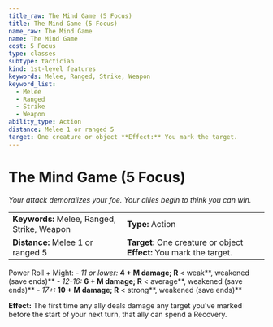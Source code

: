 ```yaml
---
title_raw: The Mind Game (5 Focus)
title: The Mind Game (5 Focus)
name_raw: The Mind Game
name: The Mind Game
cost: 5 Focus
type: classes
subtype: tactician
kind: 1st-level features
keywords: Melee, Ranged, Strike, Weapon
keyword_list:
  - Melee
  - Ranged
  - Strike
  - Weapon
ability_type: Action
distance: Melee 1 or ranged 5
target: One creature or object **Effect:** You mark the target.
---
```


# The Mind Game (5 Focus)

*Your attack demoralizes your foe. Your allies begin to think you can win.*

|                                             |                                                                     |
| :------------------------------------------ | :------------------------------------------------------------------ |
| **Keywords:** Melee, Ranged, Strike, Weapon | **Type:** Action                                                    |
| **Distance:** Melee 1 or ranged 5           | **Target:** One creature or object **Effect:** You mark the target. |

Power Roll + Might: - *11 or lower:* **4 + M damage; R** \< weak\*\*, weakened (save ends)\*\* - *12-16:* **6 + M damage; R** \< average\*\*, weakened (save ends)\*\* - *17+:* **10 + M damage; R** \< strong\*\*, weakened (save ends)\*\*

**Effect:** The first time any ally deals damage any target you've marked before the start of your next turn, that ally can spend a Recovery.
